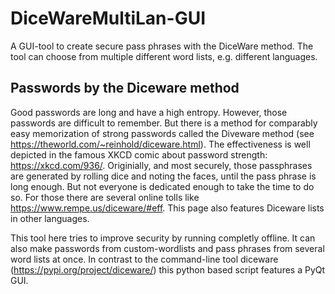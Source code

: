 # DiceWareMultiLan-GUI
A GUI-tool to create secure pass phrases with the DiceWare method. The tool can choose from multiple different word lists, e.g. different languages.

## Passwords by the Diceware method
Good passwords are long and have a high entropy. However, those passwords are difficult to remember. But there is a method for comparably easy memorization of strong passwords called the Diveware method (see https://theworld.com/~reinhold/diceware.html). The effectiveness is well depicted in the famous XKCD comic about password strength: https://xkcd.com/936/.
Originially, and most securely, those passphrases are generated by rolling dice and noting the faces, until the pass phrase is long enough. But not everyone is dedicated enough to take the time to do so. For those there are several online tolls like https://www.rempe.us/diceware/#eff. This page also features Diceware lists in other languages. 

This tool here tries to improve security by running completly offline. It can also make passwords from custom-wordlists and pass phrases from several word lists at once. In contrast to the command-line tool diceware (https://pypi.org/project/diceware/) this python based script features a PyQt GUI.
